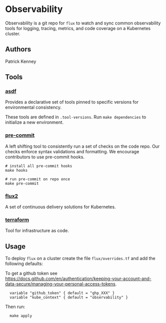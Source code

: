 # Observability

Observability is a git repo for `flux` to watch and sync common
observability tools for logging, tracing, metrics, and code coverage
on a Kubernetes cluster.

## Authors

Patrick Kenney

## Tools

### [asdf](https://asdf-vm.com)

Provides a declarative set of tools pinned to
specific versions for environmental consistency.

These tools are defined in `.tool-versions`.
Run `make dependencies` to initialize a new environment.

### [pre-commit](https://pre-commit.com)

A left shifting tool to consistently run a set of checks on the code repo.
Our checks enforce syntax validations and formatting.
We encourage contributors to use pre-commit hooks.

```shell
# install all pre-commit hooks
make hooks

# run pre-commit on repo once
make pre-commit
```

### [flux2](https://fluxcd.io/)

A set of continuous delivery solutions for Kubernetes.

### [terraform](https://www.terraform.io/)

Tool for infrastructure as code.

## Usage

To deploy `flux` on a cluster create the file `flux/overrides.tf`
and add the following defaults:

To get a github token see
<https://docs.github.com/en/authentication/keeping-your-account-and-data-secure/managing-your-personal-access-tokens>.

```shell
  variable "github_token" { default = "ghp_XXX" }
  variable "kube_context" { default = "observability" }
```

Then run:

```shell
  make apply
```
